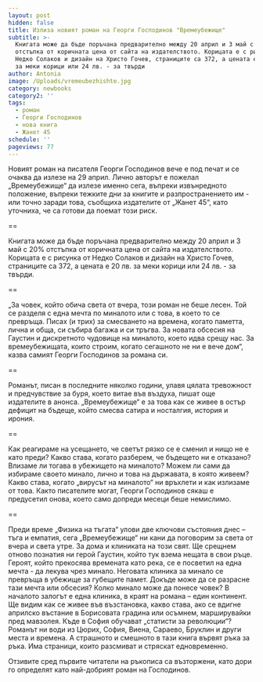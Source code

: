 ```yaml
---
layout: post
hidden: false
title: Излиза новият роман на Георги Господинов "Времеубежище"
subtitle: >-
  Книгата може да бъде поръчана предварително между 20 април и 3 май с 20%
  отстъпка от коричната цена от сайта на издателството. Корицата е с рисунка от
  Недко Солаков и дизайн на Христо Гочев, страниците са 372, а цената е 20 лв.
  за меки корици или 24 лв. - за твърди
author: Antonia
image: /Uploads/vremeubezhishte.jpg
category: newbooks
category2: ''
tags:
  - роман
  - Георги Господинов
  - нова книга
  - Жанет 45
schedule: ''
pageviews: 77
---
```

Новият роман на писателя Георги Господинов вече е под печат и се очаква да излезе на 29 април. Лично авторът е пожелал „Времеубежище“ да излезе именно сега, въпреки извънредното положение, въпреки тежките дни за книгите и разпространението им - или точно заради това, съобщиха издателите от „Жанет 45“, като уточниха, че са готови да поемат този риск.

\==

Книгата може да бъде поръчана предварително между 20 април и 3 май с 20% отстъпка от коричната цена от сайта на издателството. Корицата е с рисунка от Недко Солаков и дизайн на Христо Гочев, страниците са 372, а цената е 20 лв. за меки корици или 24 лв. - за твърди.

\==

„За човек, който обича света от вчера, този роман не беше лесен. Той се разделя с една мечта по миналото или с това, в което то се превръща. Писах (и трих) за смесването на времена, когато паметта, лична и обща, си събира багажа и си тръгва. За новата обсесия на Гаустин и дискретното чудовище на миналото, което идва срещу нас. За времеубежищата, които строим, когато сегашното не ни е вече дом“, казва самият Георги Господинов за романа си. 

\==

Романът, писан в последните няколко години, улавя цялата тревожност и предчувствие за буря, което витае във въздуха, пишат още издателите в анонса. „Времеубежище“ е за това как се живее в остър дефицит на бъдеще, който смесва сатира и носталгия, история и ирония. 

\==

Как реагираме на усещането, че светът рязко се е сменил и нищо не е като преди? Какво става, когато разберем, че бъдещето ни е отказано? Влизаме ли тогава в убежището на миналото? Можем ли  сами да избираме своето минало, лично и това на държавата, в която живеем? Какво става, когато „вирусът на миналото“ ни връхлети и как излизаме от това. Както писателите могат, Георги Господинов сякаш е предусетил онова, което само допреди месеци беше немислимо. 

\==

Преди време „Физика на тъгата“ улови две ключови състояния днес – тъга и емпатия, сега „Времеубежище“ ни кани да поговорим за света от вчера и света утре. За дома и клиниката на този свят. Ще срещнем отново познатия ни герой Гаустин, който тук взема нещата в свои ръце. Героят, който прекосява времената като река, се е посветил на една мечта - да лекува чрез минало. Неговата клиника за минало се превръща в убежище за губещите памет. Докъде може да се разрасне тази мечта или обсесия? Колко минало може да понесе човек? В началото залогът е една клиника, в краят на романа – един континент. Ще видим как се живее във възстановка, какво става, ако се вдигне априлско въстание в Борисовата градина или осъмнем, марширувайки пред мавзолея. Къде в София обучават „статисти за революции“? Романът ни води из Цюрих, София, Виена, Сараево, Бруклин и други места и времена. А страшното и смешното в тази книга вървят ръка за ръка. Има страници, които разсмиват и стряскат едновременно. 

Отзивите сред първите читатели на ръкописа са възторжени, като дори го определят като най-добрият роман на Господинов.
